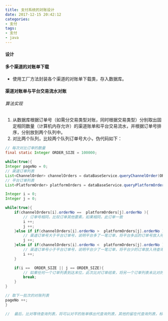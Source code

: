 ```yaml
---
title: 支付系统的对账设计
date: 2017-12-15 20:42:12
categories: 
- 支付
tags:
- 支付
- java
---
```



#### 设计


#### 多个渠道的对账单下载

- 使用工厂方法封装各个渠道的对账单下载类，存入数据库。


#### 渠道对账单与平台交易流水对账

###### 算法实现

1. 从数据库根据订单号（如需分交易类型对账，同时根据交易类型）分别取出固定相同数量（计算机内存允许）的渠道账单和平台交易流水，并根据订单号排序，分别放到两个队列中。
2. 对比两个队列，比较两个队列订单号大小，伪代码如下：
```java
// 每次对比订单的数量
final static Integer ORDER_SIZE = 100000;

while(true){
Integer pageNo = 0;
// 渠道订单列表
List<ChannelOrder> channelOrders = dataBaseService.queryChannelOrder(ORDER_SIZE, pageNo);
// 平台订单列表
List<PlatformOrder> platformOrders = dataBaseService.queryPlatformOrder(ORDER_SIZE, pageNo);

Integer i = 0;
Integer j = 0;

while(true){
    if(channelOrders[i].orderNo ==  platformOrders[j].orderNo ){
        // 订单号相同，比较订单其他要素，如果相同，此订单一致
        i ++;
        j ++;
    }else if if(channelOrders[i].orderNo >  platformOrders[j].orderNo ){
        // 渠道订单号大于平台订单号，说明平台多了一笔订单，将平台多出的订单号放入待查询列表，平台订单列表序号加1，渠道订单列表序号不变。
        j ++;
    }else if if(channelOrders[i].orderNo <  platformOrders[j].orderNo ){
        // 渠道订单号小于平台订单号，说明平台少了一笔订单，将平台少的订单放入待查询列表，平台订单号列表不变，渠道订单列表序号加1。
        i ++;
    }

    if(i ==  ORDER_SIZE || j == ORDER_SIZE){
        // 如果任何一个订单列表到达末位，此次比对订单结束，将另一个订单列表未比对的订单放入带查询列表
        break;
    }
}

// 取下一批次的对账列表
pageNo ++;
}

//  最后，比对等待查询列表，将可以对平的账单移出代查询列表，其他的留在代查询列表，标记确认为异常订单，转为人工处理。（账单跨日问题可根据业务情况，人工处理，或者将跨日点附近的订单第二天对账时再次比对）
```